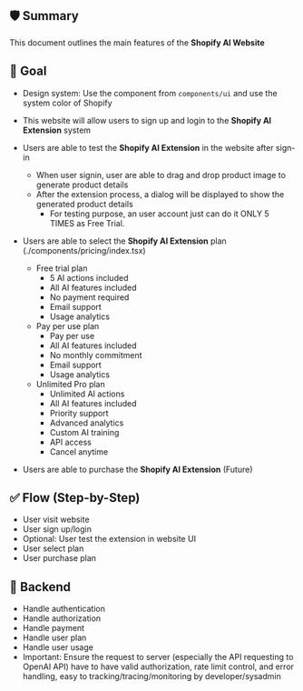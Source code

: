 ## 🛡️ Summary

This document outlines the main features of the **Shopify AI Website**

## 🎯 Goal

- Design system: Use the component from `components/ui` and use the system color of Shopify
- This website will allow users to sign up and login to the **Shopify AI Extension** system
- Users are able to test the **Shopify AI Extension** in the website after sign-in

  - When user signin, user are able to drag and drop product image to generate product details
  - After the extension process, a dialog will be displayed to show the generated product details
    - For testing purpose, an user account just can do it ONLY 5 TIMES as Free Trial.

- Users are able to select the **Shopify AI Extension** plan (./components/pricing/index.tsx)
  - Free trial plan
    - 5 AI actions included
    - All AI features included
    - No payment required
    - Email support
    - Usage analytics
  - Pay per use plan
    - Pay per use
    - All AI features included
    - No monthly commitment
    - Email support
    - Usage analytics
  - Unlimited Pro plan
    - Unlimited AI actions
    - All AI features included
    - Priority support
    - Advanced analytics
    - Custom AI training
    - API access
    - Cancel anytime
- Users are able to purchase the **Shopify AI Extension** (Future)

## ✅ Flow (Step-by-Step)

- User visit website
- User sign up/login
- Optional: User test the extension in website UI
- User select plan
- User purchase plan

## 🔐 Backend

- Handle authentication
- Handle authorization
- Handle payment
- Handle user plan
- Handle user usage
- Important: Ensure the request to server (especially the API requesting to OpenAI API) have to have valid authorization, rate limit control, and error handling, easy to tracking/tracing/monitoring by developer/sysadmin
